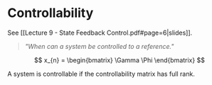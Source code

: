 # Controllability
See [[Lecture 9 - State Feedback Control.pdf#page=6|slides]].

> *"When can a system be controlled to a reference."*

$$
x_{n} =
\begin{bmatrix}
\Gamma   \Phi
\end{bmatrix}
$$

A system is controllable if the controllability matrix has full rank.
